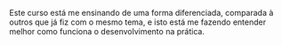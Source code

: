 Este curso está me ensinando de uma forma diferenciada, comparada à outros que já fiz com o mesmo tema, e isto está me fazendo entender melhor como funciona o desenvolvimento na prática.